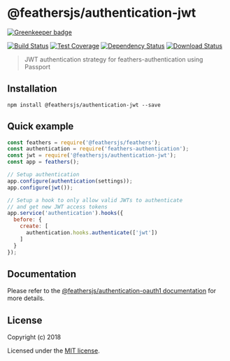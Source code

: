 # @feathersjs/authentication-jwt

[![Greenkeeper badge](https://badges.greenkeeper.io/feathersjs/authentication-jwt.svg)](https://greenkeeper.io/)

[![Build Status](https://travis-ci.org/feathersjs/authentication-jwt.png?branch=master)](https://travis-ci.org/feathersjs/authentication-jwt)
[![Test Coverage](https://codeclimate.com/github/feathersjs/authentication-jwt/badges/coverage.svg)](https://codeclimate.com/github/feathersjs/authentication-jwt/coverage)
[![Dependency Status](https://img.shields.io/david/feathersjs/authentication-jwt.svg?style=flat-square)](https://david-dm.org/feathersjs/authentication-jwt)
[![Download Status](https://img.shields.io/npm/dm/@feathersjs/authentication-jwt.svg?style=flat-square)](https://www.npmjs.com/package/@feathersjs/authentication-jwt)

> JWT authentication strategy for feathers-authentication using Passport

## Installation

```
npm install @feathersjs/authentication-jwt --save
```

## Quick example

```js
const feathers = require('@feathersjs/feathers');
const authentication = require('feathers-authentication');
const jwt = require('@feathersjs/authentication-jwt');
const app = feathers();

// Setup authentication
app.configure(authentication(settings));
app.configure(jwt());

// Setup a hook to only allow valid JWTs to authenticate
// and get new JWT access tokens
app.service('authentication').hooks({
  before: {
    create: [
      authentication.hooks.authenticate(['jwt'])
    ]
  }
});
```

## Documentation

Please refer to the [@feathersjs/authentication-oauth1 documentation](https://docs.feathersjs.com/api/authentication/jwt.html) for more details.


## License

Copyright (c) 2018

Licensed under the [MIT license](LICENSE).
